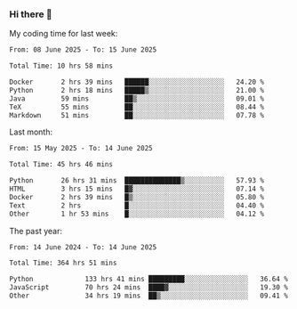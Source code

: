 ### Hi there 👋

My coding time for last week:

<!--START_SECTION:week-->

```txt
From: 08 June 2025 - To: 15 June 2025

Total Time: 10 hrs 58 mins

Docker       2 hrs 39 mins   ██████░░░░░░░░░░░░░░░░░░░   24.20 %
Python       2 hrs 18 mins   █████▒░░░░░░░░░░░░░░░░░░░   21.00 %
Java         59 mins         ██▒░░░░░░░░░░░░░░░░░░░░░░   09.01 %
TeX          55 mins         ██░░░░░░░░░░░░░░░░░░░░░░░   08.44 %
Markdown     51 mins         ██░░░░░░░░░░░░░░░░░░░░░░░   07.78 %
```

<!--END_SECTION:week-->

Last month:

<!--START_SECTION:month-->

```txt
From: 15 May 2025 - To: 14 June 2025

Total Time: 45 hrs 46 mins

Python       26 hrs 31 mins  ██████████████▒░░░░░░░░░░   57.93 %
HTML         3 hrs 15 mins   █▓░░░░░░░░░░░░░░░░░░░░░░░   07.14 %
Docker       2 hrs 39 mins   █▒░░░░░░░░░░░░░░░░░░░░░░░   05.80 %
Text         2 hrs           █░░░░░░░░░░░░░░░░░░░░░░░░   04.40 %
Other        1 hr 53 mins    █░░░░░░░░░░░░░░░░░░░░░░░░   04.12 %
```

<!--END_SECTION:month-->

The past year:

<!--START_SECTION:year-->

```txt
From: 14 June 2024 - To: 14 June 2025

Total Time: 364 hrs 51 mins

Python             133 hrs 41 mins █████████░░░░░░░░░░░░░░░░   36.64 %
JavaScript         70 hrs 24 mins  ████▓░░░░░░░░░░░░░░░░░░░░   19.30 %
Other              34 hrs 19 mins  ██▒░░░░░░░░░░░░░░░░░░░░░░   09.41 %
```

<!--END_SECTION:year-->
